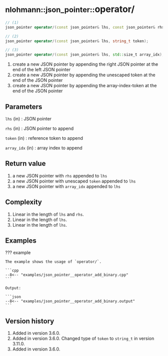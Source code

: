 # <small>nlohmann::json_pointer::</small>operator/

```cpp
// (1)
json_pointer operator/(const json_pointer& lhs, const json_pointer& rhs);

// (2)
json_pointer operator/(const json_pointer& lhs, string_t token);

// (3)
json_pointer operator/(const json_pointer& lhs, std::size_t array_idx);
```

1. create a new JSON pointer by appending the right JSON pointer at the end of the left JSON pointer
2. create a new JSON pointer by appending the unescaped token at the end of the JSON pointer
3. create a new JSON pointer by appending the array-index-token at the end of the JSON pointer

## Parameters

`lhs` (in)
:    JSON pointer

`rhs` (in)
:    JSON pointer to append

`token` (in)
:    reference token to append

`array_idx` (in)
:    array index to append

## Return value

1. a new JSON pointer with `rhs` appended to `lhs`
2. a new JSON pointer with unescaped `token` appended to `lhs`
3. a new JSON pointer with `array_idx` appended to `lhs`

## Complexity

1. Linear in the length of `lhs` and `rhs`.
2. Linear in the length of `lhs`.
3. Linear in the length of `lhs`.

## Examples

??? example

    The example shows the usage of `operator/`.
     
    ```cpp
    --8<-- "examples/json_pointer__operator_add_binary.cpp"
    ```
    
    Output:
    
    ```json
    --8<-- "examples/json_pointer__operator_add_binary.output"
    ```

## Version history

1. Added in version 3.6.0.
2. Added in version 3.6.0. Changed type of `token` to `string_t` in version 3.11.0.
3. Added in version 3.6.0.
